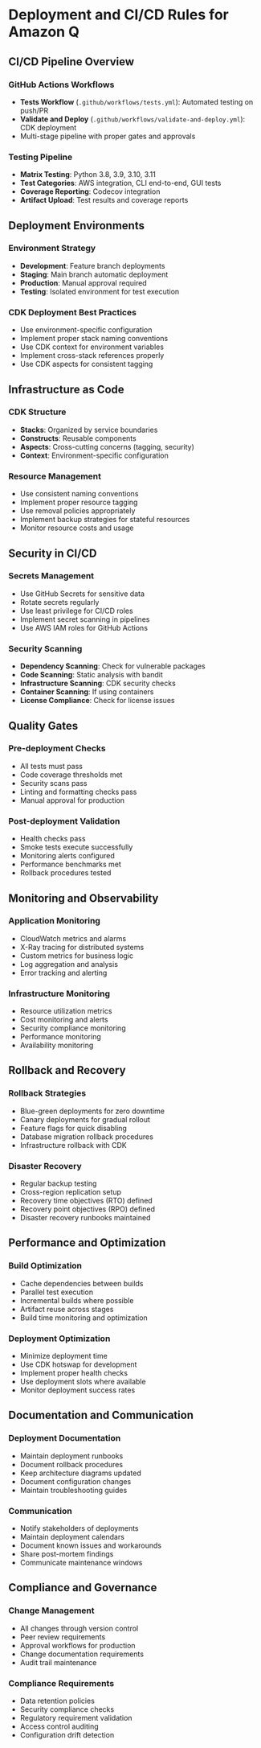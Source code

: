 # Deployment and CI/CD Rules for Amazon Q

## CI/CD Pipeline Overview

### GitHub Actions Workflows
- **Tests Workflow** (`.github/workflows/tests.yml`): Automated testing on push/PR
- **Validate and Deploy** (`.github/workflows/validate-and-deploy.yml`): CDK deployment
- Multi-stage pipeline with proper gates and approvals

### Testing Pipeline
- **Matrix Testing**: Python 3.8, 3.9, 3.10, 3.11
- **Test Categories**: AWS integration, CLI end-to-end, GUI tests
- **Coverage Reporting**: Codecov integration
- **Artifact Upload**: Test results and coverage reports

## Deployment Environments

### Environment Strategy
- **Development**: Feature branch deployments
- **Staging**: Main branch automatic deployment
- **Production**: Manual approval required
- **Testing**: Isolated environment for test execution

### CDK Deployment Best Practices
- Use environment-specific configuration
- Implement proper stack naming conventions
- Use CDK context for environment variables
- Implement cross-stack references properly
- Use CDK aspects for consistent tagging

## Infrastructure as Code

### CDK Structure
- **Stacks**: Organized by service boundaries
- **Constructs**: Reusable components
- **Aspects**: Cross-cutting concerns (tagging, security)
- **Context**: Environment-specific configuration

### Resource Management
- Use consistent naming conventions
- Implement proper resource tagging
- Use removal policies appropriately
- Implement backup strategies for stateful resources
- Monitor resource costs and usage

## Security in CI/CD

### Secrets Management
- Use GitHub Secrets for sensitive data
- Rotate secrets regularly
- Use least privilege for CI/CD roles
- Implement secret scanning in pipelines
- Use AWS IAM roles for GitHub Actions

### Security Scanning
- **Dependency Scanning**: Check for vulnerable packages
- **Code Scanning**: Static analysis with bandit
- **Infrastructure Scanning**: CDK security checks
- **Container Scanning**: If using containers
- **License Compliance**: Check for license issues

## Quality Gates

### Pre-deployment Checks
- All tests must pass
- Code coverage thresholds met
- Security scans pass
- Linting and formatting checks pass
- Manual approval for production

### Post-deployment Validation
- Health checks pass
- Smoke tests execute successfully
- Monitoring alerts configured
- Performance benchmarks met
- Rollback procedures tested

## Monitoring and Observability

### Application Monitoring
- CloudWatch metrics and alarms
- X-Ray tracing for distributed systems
- Custom metrics for business logic
- Log aggregation and analysis
- Error tracking and alerting

### Infrastructure Monitoring
- Resource utilization metrics
- Cost monitoring and alerts
- Security compliance monitoring
- Performance monitoring
- Availability monitoring

## Rollback and Recovery

### Rollback Strategies
- Blue-green deployments for zero downtime
- Canary deployments for gradual rollout
- Feature flags for quick disabling
- Database migration rollback procedures
- Infrastructure rollback with CDK

### Disaster Recovery
- Regular backup testing
- Cross-region replication setup
- Recovery time objectives (RTO) defined
- Recovery point objectives (RPO) defined
- Disaster recovery runbooks maintained

## Performance and Optimization

### Build Optimization
- Cache dependencies between builds
- Parallel test execution
- Incremental builds where possible
- Artifact reuse across stages
- Build time monitoring and optimization

### Deployment Optimization
- Minimize deployment time
- Use CDK hotswap for development
- Implement proper health checks
- Use deployment slots where available
- Monitor deployment success rates

## Documentation and Communication

### Deployment Documentation
- Maintain deployment runbooks
- Document rollback procedures
- Keep architecture diagrams updated
- Document configuration changes
- Maintain troubleshooting guides

### Communication
- Notify stakeholders of deployments
- Maintain deployment calendars
- Document known issues and workarounds
- Share post-mortem findings
- Communicate maintenance windows

## Compliance and Governance

### Change Management
- All changes through version control
- Peer review requirements
- Approval workflows for production
- Change documentation requirements
- Audit trail maintenance

### Compliance Requirements
- Data retention policies
- Security compliance checks
- Regulatory requirement validation
- Access control auditing
- Configuration drift detection
